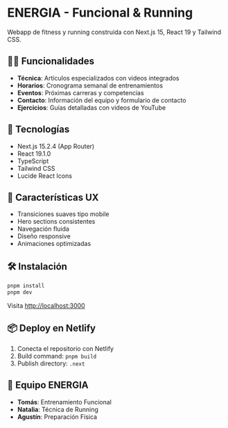 # ENERGIA - Funcional & Running

Webapp de fitness y running construida con Next.js 15, React 19 y Tailwind CSS.

## 🏃‍♂️ Funcionalidades

- **Técnica**: Artículos especializados con videos integrados
- **Horarios**: Cronograma semanal de entrenamientos
- **Eventos**: Próximas carreras y competencias
- **Contacto**: Información del equipo y formulario de contacto
- **Ejercicios**: Guías detalladas con videos de YouTube

## 🚀 Tecnologías

- Next.js 15.2.4 (App Router)
- React 19.1.0
- TypeScript
- Tailwind CSS
- Lucide React Icons

## 📱 Características UX

- Transiciones suaves tipo mobile
- Hero sections consistentes
- Navegación fluida
- Diseño responsive
- Animaciones optimizadas

## 🛠️ Instalación

```bash
pnpm install
pnpm dev
```

Visita [http://localhost:3000](http://localhost:3000)

## 📦 Deploy en Netlify

1. Conecta el repositorio con Netlify
2. Build command: `pnpm build`
3. Publish directory: `.next`

## 👥 Equipo ENERGIA

- **Tomás**: Entrenamiento Funcional
- **Natalia**: Técnica de Running  
- **Agustín**: Preparación Física
